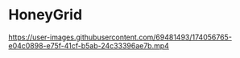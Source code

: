 # HoneyGrid
 

https://user-images.githubusercontent.com/69481493/174056765-e04c0898-e75f-41cf-b5ab-24c33396ae7b.mp4


